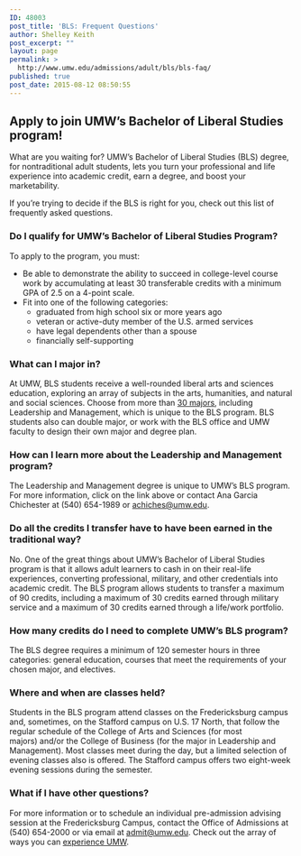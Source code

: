 ```yaml
---
ID: 48003
post_title: 'BLS: Frequent Questions'
author: Shelley Keith
post_excerpt: ""
layout: page
permalink: >
  http://www.umw.edu/admissions/adult/bls/bls-faq/
published: true
post_date: 2015-08-12 08:50:55
---
```

<h2>Apply to join UMW’s Bachelor of Liberal Studies program!</h2>
What are you waiting for? UMW’s Bachelor of Liberal Studies (BLS) degree, for nontraditional adult students, lets you turn your professional and life experience into academic credit, earn a degree, and boost your marketability.

If you’re trying to decide if the BLS is right for you, check out this list of frequently asked questions.
<h3>Do I qualify for UMW’s Bachelor of Liberal Studies Program?</h3>
To apply to the program, you must:
<ul>
 	<li>Be able to demonstrate the ability to succeed in college-level course work by accumulating at least 30 transferable credits with a minimum GPA of 2.5 on a 4-point scale.</li>
 	<li>Fit into one of the following categories:
<ul>
 	<li>graduated from high school six or more years ago</li>
 	<li>veteran or active-duty member of the U.S. armed services</li>
 	<li>have legal dependents other than a spouse</li>
 	<li>financially self-supporting</li>
</ul>
</li>
</ul>
<h3>What can I major in?</h3>
At UMW, BLS students receive a well-rounded liberal arts and sciences education, exploring an array of subjects in the arts, humanities, and natural and social sciences. Choose from more than <a href="http://publications.umw.edu/undergraduatecatalog/courses-of-study/majors/ldms/">30 majors</a>, including Leadership and Management, which is unique to the BLS program. BLS students also can double major, or work with the BLS office and UMW faculty to design their own major and degree plan.
<h3>How can I learn more about the Leadership and Management program?</h3>
The Leadership and Management degree is unique to UMW’s BLS program. For more information, click on the link above or contact Ana Garcia Chichester at (540) 654-1989 or <a href="mailto:achiches@umw.edu"><u>achiches@umw.edu</u></a>.
<h3>Do all the credits I transfer have to have been earned in the traditional way?</h3>
No. One of the great things about UMW’s Bachelor of Liberal Studies program is that it allows adult learners to cash in on their real-life experiences, converting professional, military, and other credentials into academic credit. The BLS program allows students to transfer a maximum of 90 credits, including a maximum of 30 credits earned through military service and a maximum of 30 credits earned through a life/work portfolio.
<h3>How many credits do I need to complete UMW’s BLS program?</h3>
The BLS degree requires a minimum of 120 semester hours in three categories: general education, courses that meet the requirements of your chosen major, and electives.
<h3>Where and when are classes held?</h3>
Students in the BLS program attend classes on the Fredericksburg campus and, sometimes, on the Stafford campus on U.S. 17 North, that follow the regular schedule of the College of Arts and Sciences (for most majors) and/or the College of Business (for the major in Leadership and Management). Most classes meet during the day, but a limited selection of evening classes also is offered. The Stafford campus offers two eight-week evening sessions during the semester.
<h3>What if I have other questions?</h3>
For more information or to schedule an individual pre-admission advising session at the Fredericksburg Campus, contact the Office of Admissions at (540) 654-2000 or via email at <a href="mailto:admit@umw.edu">admit@umw.edu</a>. Check out the array of ways you can <a href="/admissions/visit/">experience UMW</a>.